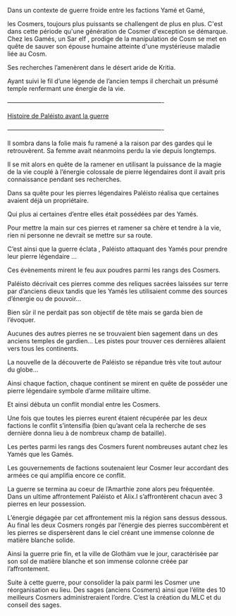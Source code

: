 
Dans un contexte de guerre froide entre les factions Yamé et Gamé,

les Cosmers, toujours plus puissants se challengent de plus en plus. C'est dans cette période qu'une génération de Cosmer d'exception se démarque. Chez les Gamés, un Sar elf , prodige de la manipulation de Cosm se met en quête de sauver son épouse humaine atteinte d'une mystérieuse maladie liée au Cosm.

Ses recherches l’amenèrent dans le désert aride de Kritia.

  

Ayant suivi le fil d’une légende de l’ancien temps il cherchait un présumé temple renfermant une énergie de la vie.

  

—————————————————————————-

[Histoire de Paléisto avant la guerre](https://www.evernote.com/shard/s328/nl/222022667/3b6d0069-4100-40c8-8d5e-9975e4c73ef5/)

—————————————————————————-

Il sombra dans la folie mais fu ramené a la raison par des gardes qui le retrouvèrent. Sa femme avait néanmoins perdu la vie depuis longtemps.

  

Il se mit alors en quête de la ramener en utilisant la puissance de la magie de la vie couplé à l’énergie colossale de pierre légendaires dont il avait pris connaissance pendant ses recherches.

  

  

Dans sa quête pour les pierres légendaires Paléisto réalisa que certaines avaient déjà un propriétaire.

Qui plus ai certaines d’entre elles était possédées par des Yamés.

  

Pour mettre la main sur ces pierres et ramener sa chère et tendre à la vie, rien ni personne ne devrait se mettre sur sa route.

  

C’est ainsi que la guerre éclata , Paléisto attaquant des Yamés pour prendre leur pierre légendaire …

Ces évènements mirent le feu aux poudres parmi les rangs des Cosmers.

  

Paléisto décrivait ces pierres comme des reliques sacrées laissées sur terre par d’anciens dieux tandis que les Yamés les utilisaient comme des sources d’énergie ou de pouvoir…

  

Bien sûr il ne perdait pas son objectif de tête mais se garda bien de l’évoquer.

  

Aucunes des autres pierres ne se trouvaient bien sagement dans un des anciens temples de gardien… Les pistes pour trouver ces dernières allaient vers tous les continents.

  

La nouvelle de la découverte de Paléisto se répandue très vite tout autour du globe…

Ainsi chaque faction, chaque continent se mirent en quête de posséder une pierre légendaire symbole d’arme militaire ultime.

  

Et ainsi débuta un conflit mondial entre les Cosmers.

  

Une fois que toutes les pierres eurent étaient récupérée par les deux factions le conflit s’intensifia (bien qu’avant cela la recherche de ses dernière donna lieu à de nombreux champ de bataille).

  

Les pertes parmi les rangs des Cosmers furent nombreuses autant chez les Yamés que les Gamés.

Les gouvernements de factions soutenaient leur Cosmer leur accordant des armées ce qui amplifia encore ce conflit.

  

La guerre se termina au coeur de l’Amarthie zone alors peu fréquentée. Dans un ultime affrontement Paléisto et Alix.I s’affrontèrent chacun avec 3 pierres en leur possession.

  

L’énergie dégagée par cet affrontement mis la région sans dessus dessous. Au final les deux Cosmers rongés par l’énergie des pierres succombèrent et les pierres se dispersèrent dans le ciel créant une immense colonne de matière blanche solide.

  

  

Ainsi la guerre prie fin, et la ville de Glothäm vue le jour, caractérisée par son sol de matière blanche et son immense colonne créée par l’affrontement.

  

Suite à cette guerre, pour consolider la paix parmi les Cosmer une réorganisation eu lieu. Des sages (anciens Cosmers) ainsi que l’élite des 10 meilleurs Cosmers administreraient l’ordre. C’est la création du MLC et du conseil des sages.